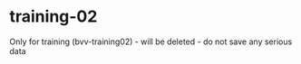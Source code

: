training-02
===========

Only for training (bvv-training02) - will be deleted - do not save any serious data
